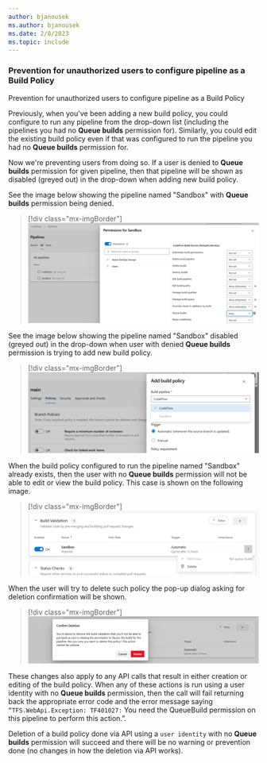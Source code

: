 ```yaml
---
author: bjanousek
ms.author: bjanousek
ms.date: 2/8/2023
ms.topic: include
---
```


### Prevention for unauthorized users to configure pipeline as a Build Policy

Prevention for unauthorized users to configure pipeline as a Build Policy

Previously, when you've been adding a new build policy, you could configure to run any pipeline from the drop-down list (including the pipelines you had no **Queue builds** permission for). Similarly, you could edit the existing build policy even if that was configured to run the pipeline you had no **Queue builds** permission for. 

Now we're preventing users from doing so. If a user is denied to **Queue builds** permission for given pipeline, then that pipeline will be shown as disabled (greyed out) in the drop-down when adding new build policy. 

See the image below showing the pipeline named "Sandbox" with **Queue builds** permission being denied.


> [!div class="mx-imgBorder"]
> ![Screenshot of permissions for Sandbox.](../../media/234-repos-01.png "Screenshot of permissions for Sandbox")

See the image below showing the pipeline named "Sandbox" disabled (greyed out) in the drop-down when user with denied **Queue builds** permission is trying to add new build policy.

> [!div class="mx-imgBorder"]
> ![Screenshot of add build policy.](../../media/234-repos-02.png "Screenshot of add build policy")

When the build policy configured to run the pipeline named "Sandbox" already exists, then the user with no **Queue builds**  permission will not be able to edit or view the build policy. This case is shown on the following image.


> [!div class="mx-imgBorder"]
> ![Screenshot of build validation.](../../media/234-repos-03.png "Screenshot of build validation")

When the user will try to delete such policy the pop-up dialog asking for deletion confirmation will be shown.

> [!div class="mx-imgBorder"]
> ![Screenshot of confirm deletion.](../../media/234-repos-04.png "Screenshot of confirm deletion")

These changes also apply to any API calls that result in either creation or editing of the build policy. When any of these actions is run using a user identity with no **Queue builds** permission, then the call will fail returning back the appropriate error code and the error message saying `“TFS.WebApi.Exception: TF401027:` You need the QueueBuild permission on this pipeline to perform this action.”.

Deletion of a build policy done via API using a `user identity` with no **Queue builds** permission will succeed and there will be no warning or prevention done (no changes in how the deletion via API works).